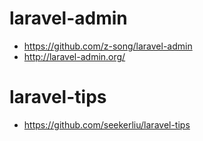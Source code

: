 # laravel-admin
* https://github.com/z-song/laravel-admin
* http://laravel-admin.org/

# laravel-tips

* https://github.com/seekerliu/laravel-tips

